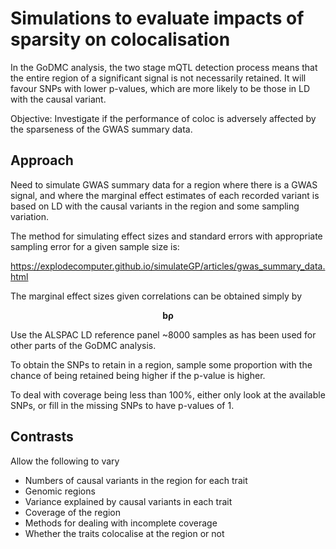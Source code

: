 # Simulations to evaluate impacts of sparsity on colocalisation

In the GoDMC analysis, the two stage mQTL detection process means that the entire region of a significant signal is not necessarily retained. It will favour SNPs with lower p-values, which are more likely to be those in LD with the causal variant.

Objective: Investigate if the performance of coloc is adversely affected by the sparseness of the GWAS summary data.

## Approach

Need to simulate GWAS summary data for a region where there is a GWAS signal, and where the marginal effect estimates of each recorded variant is based on LD with the causal variants in the region and some sampling variation.

The method for simulating effect sizes and standard errors with appropriate sampling error for a given sample size is:

https://explodecomputer.github.io/simulateGP/articles/gwas_summary_data.html

The marginal effect sizes given correlations can be obtained simply by 

$$
\boldsymbol{b \rho}
$$

Use the ALSPAC LD reference panel ~8000 samples as has been used for other parts of the GoDMC analysis.

To obtain the SNPs to retain in a region, sample some proportion with the chance of being retained being higher if the p-value is higher.

To deal with coverage being less than 100%, either only look at the available SNPs, or fill in the missing SNPs to have p-values of 1.

## Contrasts

Allow the following to vary

- Numbers of causal variants in the region for each trait
- Genomic regions
- Variance explained by causal variants in each trait
- Coverage of the region
- Methods for dealing with incomplete coverage
- Whether the traits colocalise at the region or not


